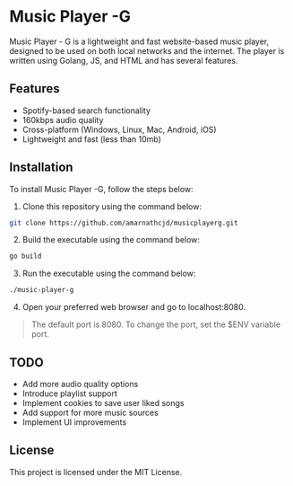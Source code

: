 # Music Player -G

Music Player - G is a lightweight and fast website-based music player, designed to be used on both local networks and the internet. The player is written using Golang, JS, and HTML and has several features.

## Features

- Spotify-based search functionality
- 160kbps audio quality
- Cross-platform (Windows, Linux, Mac, Android, iOS)
- Lightweight and fast (less than 10mb)

## Installation

To install Music Player -G, follow the steps below:

1. Clone this repository using the command below:

```bash
git clone https://github.com/amarnathcjd/musicplayerg.git
```

2. Build the executable using the command below:

```bash
go build
```


3. Run the executable using the command below:

```bash 
./music-player-g
```

4. Open your preferred web browser and go to localhost:8080.

> The default port is 8080. To change the port, set the $ENV variable port.

## TODO

- Add more audio quality options
- Introduce playlist support
- Implement cookies to save user liked songs
- Add support for more music sources
- Implement UI improvements

## License

This project is licensed under the MIT License.
